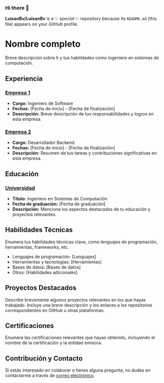 ### Hi there 👋


**LuisanBv/LuisanBv** is a ✨ _special_ ✨ repository because its `README.md` (this file) appears on your GitHub profile.


# Nombre completo

Breve descripción sobre ti y tus habilidades como ingeniero en sistemas de computación.

## Experiencia

### [Empresa 1](https://www.example.com)

- **Cargo:** Ingeniero de Software
- **Fechas:** [Fecha de inicio] - [Fecha de finalización]
- **Descripción:** Breve descripción de tus responsabilidades y logros en esta empresa.

### [Empresa 2](https://www.example.com)

- **Cargo:** Desarrollador Backend
- **Fechas:** [Fecha de inicio] - [Fecha de finalización]
- **Descripción:** Resumen de tus tareas y contribuciones significativas en esta empresa.

## Educación

### [Universidad](https://www.example.com)

- **Título:** Ingeniero en Sistemas de Computación
- **Fecha de graduación:** [Fecha de graduación]
- **Descripción:** Menciona los aspectos destacados de tu educación y proyectos relevantes.

## Habilidades Técnicas

Enumera tus habilidades técnicas clave, como lenguajes de programación, herramientas, frameworks, etc.

- Lenguajes de programación: [Lenguajes]
- Herramientas y tecnologías: [Herramientas]
- Bases de datos: [Bases de datos]
- Otros: [Habilidades adicionales]

## Proyectos Destacados

Describe brevemente algunos proyectos relevantes en los que hayas trabajado. Incluye una breve descripción y los enlaces a los repositorios correspondientes en GitHub u otras plataformas.

## Certificaciones

Enumera las certificaciones relevantes que hayas obtenido, incluyendo el nombre de la certificación y la entidad emisora.

## Contribución y Contacto

Si estás interesado en colaborar o tienes alguna pregunta, no dudes en contactarme a través de [correo electrónico](mailto:tu@email.com).

